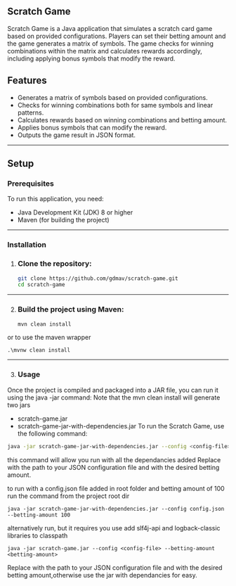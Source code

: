 Scratch Game
---
Scratch Game is a Java application that simulates a scratch card game based on provided configurations. Players can set their betting amount and the game generates a matrix of symbols. The game checks for winning combinations within the matrix and calculates rewards accordingly, including applying bonus symbols that modify the reward.

## Features

- Generates a matrix of symbols based on provided configurations.
- Checks for winning combinations both for same symbols and linear patterns.
- Calculates rewards based on winning combinations and betting amount.
- Applies bonus symbols that can modify the reward.
- Outputs the game result in JSON format.
---
## Setup

### Prerequisites

To run this application, you need:

- Java Development Kit (JDK) 8 or higher
- Maven (for building the project)
---
### Installation

1. ### Clone the repository:

   ```bash
   git clone https://github.com/gdmav/scratch-game.git
   cd scratch-game
---
2. ### Build the project using Maven:
    ```bash
    mvn clean install
   
 or to use the maven wrapper 
 ```
 .\mvnw clean install
 ```

---
3. ### Usage
Once the project is compiled and packaged into a JAR file, you can run it using the java -jar command:
Note that the mvn clean install will generate two jars 
- scratch-game.jar
- scratch-game-jar-with-dependencies.jar
To run the Scratch Game, use the following command:

```bash
java -jar scratch-game-jar-with-dependencies.jar --config <config-file> --betting-amount <betting-amount>
```

this command will allow you run with all the dependancies added 
Replace <config-file> with the path to your JSON configuration file and <betting-amount> with the desired betting amount.

to run with a config.json file added in root folder and betting amount of 100 run the command from the project root dir
```
java -jar scratch-game-jar-with-dependencies.jar --config config.json --betting-amount 100
```

alternatively run, but it requires you use add slf4j-api and logback-classic  libraries to classpath
```
java -jar scratch-game.jar --config <config-file> --betting-amount <betting-amount>
```
Replace <config-file> with the path to your JSON configuration file and <betting-amount> with the desired betting amount,otherwise use the jar with dependancies for easy.


